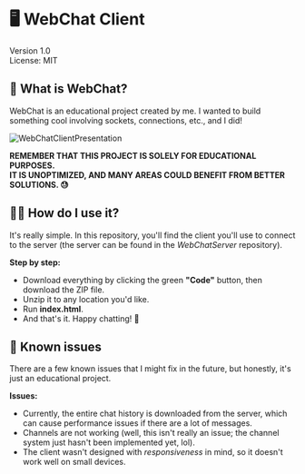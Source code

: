 # 🖥 **WebChat Client**  
Version 1.0  
License: MIT

## 📝 **What is WebChat?**  
WebChat is an educational project created by me. I wanted to build something cool involving sockets, connections, etc., and I did!

![WebChatClientPresentation](https://github.com/user-attachments/assets/6790c414-26cc-4a48-91b9-6378a798fa5b)


**REMEMBER THAT THIS PROJECT IS SOLELY FOR EDUCATIONAL PURPOSES.  
IT IS UNOPTIMIZED, AND MANY AREAS COULD BENEFIT FROM BETTER SOLUTIONS. 😓**

## 🕵🏻 **How do I use it?**  
It's really simple. In this repository, you'll find the client you'll use to connect to the server (the server can be found in the *WebChatServer* repository).

**Step by step:**
- Download everything by clicking the green **"Code"** button, then download the ZIP file.
- Unzip it to any location you'd like.
- Run **index.html**.
- And that's it. Happy chatting! 🥳

## 🔧 **Known issues**  
There are a few known issues that I might fix in the future, but honestly, it's just an educational project.

**Issues:**
- Currently, the entire chat history is downloaded from the server, which can cause performance issues if there are a lot of messages.
- Channels are not working (well, this isn't really an issue; the channel system just hasn't been implemented yet, lol).
- The client wasn't designed with *responsiveness* in mind, so it doesn't work well on small devices.
